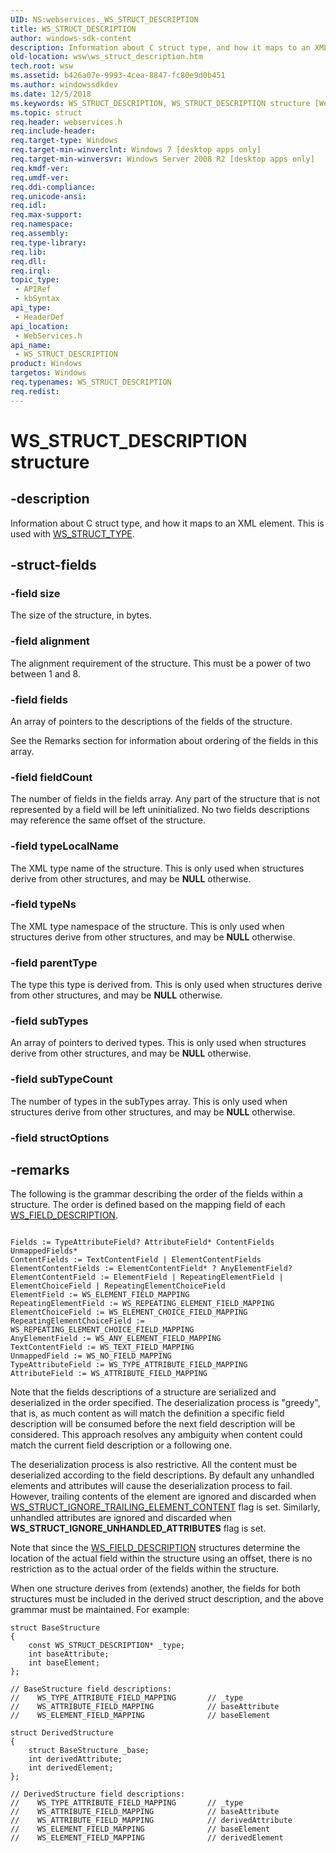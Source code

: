 ```yaml
---
UID: NS:webservices._WS_STRUCT_DESCRIPTION
title: WS_STRUCT_DESCRIPTION
author: windows-sdk-content
description: Information about C struct type, and how it maps to an XML element. This is used with WS_STRUCT_TYPE.
old-location: wsw\ws_struct_description.htm
tech.root: wsw
ms.assetid: b426a07e-9993-4cea-8847-fc80e9d0b451
ms.author: windowssdkdev
ms.date: 12/5/2018
ms.keywords: WS_STRUCT_DESCRIPTION, WS_STRUCT_DESCRIPTION structure [Web Services for Windows], webservices/WS_STRUCT_DESCRIPTION, wsw.ws_struct_description
ms.topic: struct
req.header: webservices.h
req.include-header: 
req.target-type: Windows
req.target-min-winverclnt: Windows 7 [desktop apps only]
req.target-min-winversvr: Windows Server 2008 R2 [desktop apps only]
req.kmdf-ver: 
req.umdf-ver: 
req.ddi-compliance: 
req.unicode-ansi: 
req.idl: 
req.max-support: 
req.namespace: 
req.assembly: 
req.type-library: 
req.lib: 
req.dll: 
req.irql: 
topic_type:
 - APIRef
 - kbSyntax
api_type:
 - HeaderDef
api_location:
 - WebServices.h
api_name:
 - WS_STRUCT_DESCRIPTION
product: Windows
targetos: Windows
req.typenames: WS_STRUCT_DESCRIPTION
req.redist: 
---
```


# WS_STRUCT_DESCRIPTION structure


## -description


Information about C struct type, and how it maps to an XML element.
                This is used with <a href="https://msdn.microsoft.com/eb3732fd-1197-4e1c-b5b5-9a34aaa0951e">WS_STRUCT_TYPE</a>.
            


## -struct-fields




### -field size

The size of the structure, in bytes.
                


### -field alignment

The alignment requirement of the structure.  This must be a power
                    of two between 1 and 8.
                


### -field fields

An array of pointers to the descriptions of the fields of the structure.
                

See the Remarks section for information about ordering of the fields
                    in this array.
                


### -field fieldCount

The number of fields in the fields array.  Any part of the structure
                    that is not represented by a field will be left uninitialized.
                    No two fields descriptions may reference the same offset of the structure.
                


### -field typeLocalName

The XML type name of the structure.  This is only used when 
                    structures derive from other structures, and may be <b>NULL</b> otherwise.
                


### -field typeNs

The XML type namespace of the structure.  This is only used when 
                    structures derive from other structures, and may be <b>NULL</b> otherwise.
                


### -field parentType

The type this type is derived from.  This is only used when 
                    structures derive from other structures, and may be <b>NULL</b> otherwise.
                


### -field subTypes

An array of pointers to derived types.  This is only used when 
                    structures derive from other structures, and may be <b>NULL</b> otherwise.
                


### -field subTypeCount

The number of types in the subTypes array.  This is only used when 
                    structures derive from other structures, and may be <b>NULL</b> otherwise.
                


### -field structOptions

 




## -remarks



The following is the grammar describing the order of the fields
                within a structure.  The order is defined based on the
                mapping field of each <a href="https://msdn.microsoft.com/8b562fab-f3c5-4732-b993-f7f61ca14ab6">WS_FIELD_DESCRIPTION</a>.
            

<pre class="syntax" xml:space="preserve"><code>
Fields := TypeAttributeField? AttributeField* ContentFields UnmappedFields*
ContentFields := TextContentField | ElementContentFields
ElementContentFields := ElementContentField* ? AnyElementField?
ElementContentField := ElementField | RepeatingElementField | ElementChoiceField | RepeatingElementChoiceField
ElementField := WS_ELEMENT_FIELD_MAPPING
RepeatingElementField := WS_REPEATING_ELEMENT_FIELD_MAPPING
ElementChoiceField := WS_ELEMENT_CHOICE_FIELD_MAPPING
RepeatingElementChoiceField := WS_REPEATING_ELEMENT_CHOICE_FIELD_MAPPING
AnyElementField := WS_ANY_ELEMENT_FIELD_MAPPING
TextContentField := WS_TEXT_FIELD_MAPPING
UnmappedField := WS_NO_FIELD_MAPPING
TypeAttributeField := WS_TYPE_ATTRIBUTE_FIELD_MAPPING
AttributeField := WS_ATTRIBUTE_FIELD_MAPPING</code></pre>
Note that the fields descriptions of a structure are serialized and deserialized in
                the order specified.  The deserialization process is "greedy", that is, as much content
                as will match the definition a specific field description will be consumed before
                the next field description will be considered.  This approach resolves any ambiguity
                when content could match the current field description or a following one.
            

The deserialization process is also restrictive. All the content must be deserialized according
                to the field descriptions. By default any unhandled elements and attributes will cause the deserialization
                process to fail. However, trailing contents of the element are ignored and discarded when
                <a href="https://msdn.microsoft.com/0730f29d-15c5-467b-bb7e-32fde044802d">WS_STRUCT_IGNORE_TRAILING_ELEMENT_CONTENT</a> flag is set. Similarly, unhandled attributes are
                ignored and discarded when <b>WS_STRUCT_IGNORE_UNHANDLED_ATTRIBUTES</b> flag is set.
            

Note that since the <a href="https://msdn.microsoft.com/8b562fab-f3c5-4732-b993-f7f61ca14ab6">WS_FIELD_DESCRIPTION</a> structures determine the location
                of the actual field within the structure using an offset, there is no restriction
                as to the actual order of the fields within the structure.
            

When one structure derives from (extends) another, the fields for both structures
                must be included in the derived struct description, and the above grammar must be
                maintained.  For example:
            

<pre class="syntax" xml:space="preserve"><code>struct BaseStructure
{
    const WS_STRUCT_DESCRIPTION* _type;
    int baseAttribute;
    int baseElement;
};

// BaseStructure field descriptions:
//    WS_TYPE_ATTRIBUTE_FIELD_MAPPING       // _type
//    WS_ATTRIBUTE_FIELD_MAPPING            // baseAttribute
//    WS_ELEMENT_FIELD_MAPPING              // baseElement

struct DerivedStructure
{
    struct BaseStructure _base;
    int derivedAttribute;
    int derivedElement;
};

// DerivedStructure field descriptions:
//    WS_TYPE_ATTRIBUTE_FIELD_MAPPING       // _type
//    WS_ATTRIBUTE_FIELD_MAPPING            // baseAttribute
//    WS_ATTRIBUTE_FIELD_MAPPING            // derivedAttribute
//    WS_ELEMENT_FIELD_MAPPING              // baseElement
//    WS_ELEMENT_FIELD_MAPPING              // derivedElement</code></pre>



